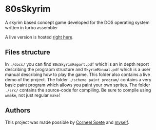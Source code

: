 # 80sSkyrim
A skyrim based concept game developed for the DOS operating system written in turbo assembler

A live version is hosted [right here](https://aaronmunsters.github.io/80sSkyrim/).

## Files structure
In ```./docs/``` you can find ```80sSkyrimReport.pdf``` which is an in depth report describing the prograpm structure and ```SkyrimManual.pdf``` which is a user manual describing how to play the game. This folder also contains a live demo of the project. The folder ```./scheme_paint_program/``` contains a very basic paint program which allows you paint your own sprites. The folder ```./src/``` contains the source-code for compiling. Be sure to compile using ```wmake```, not just regular ```make```!

## Authors
This project was made possible by [Corneel Soete](https://github.com/CorneelSoete) and [myself](https://github.com/aaronmunsters).
